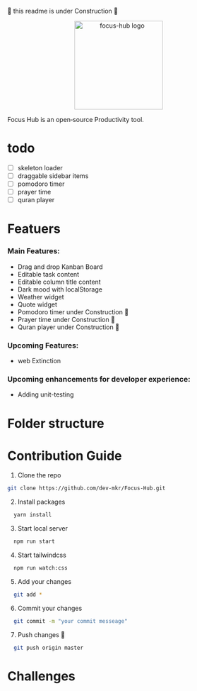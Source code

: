 
 🚧 this readme is under Construction 🚧
  <p align="center">
  <a href="https://focus-hub.netlify.app" target="_blank">
    <img alt="focus-hub logo" height="200"  src="https://user-images.githubusercontent.com/101500659/184385526-24316c1e-0c48-41a7-aa9c-81216f256da7.png"/>
  </a>
  </p>
  
  Focus Hub is an open‑source Productivity tool.
 # todo
 - [ ] skeleton loader
 - [ ] draggable sidebar items
 - [ ] pomodoro timer
 - [ ] prayer time
 - [ ] quran player
 # Featuers
### Main Features:

* Drag and drop Kanban Board
* Editable task content
* Editable column title content
* Dark mood with localStorage
* Weather widget
* Quote widget  
* Pomodoro timer under Construction 🚧
* Prayer time under Construction 🚧
* Quran player under Construction 🚧

### Upcoming Features:
* web Extinction 
### Upcoming enhancements for developer experience:
* Adding unit-testing
 # Folder structure
 # Contribution Guide
 1. Clone the repo
 ```sh
 git clone https://github.com/dev-mkr/Focus-Hub.git
 ```
2. Install packages
 ```sh
   yarn install
   ```
3. Start local server
 ```sh
   npm run start 
   ```
4. Start tailwindcss 
 ```sh
   npm run watch:css
   ```
5. Add your changes
 ```sh
   git add *
   ```
6. Commit your changes 
 ```sh
   git commit -m "your commit messeage"
   ```
7. Push changes 🚀
 ```sh
   git push origin master
   ```
# Challenges
